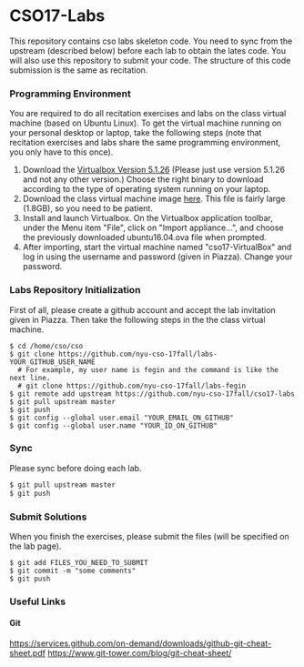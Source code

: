 # CSO17-Labs
This repository contains cso labs skeleton code. You need to sync from the upstream (described below) before each lab to obtain the lates code. You will also use this repository to submit your code. The structure of this code submission is the same as recitation.

### Programming Environment
You are required to do all recitation exercises and labs on the class virtual machine (based on Ubuntu Linux). To get the virtual machine running on your personal desktop or laptop, take the following steps (note that recitation exercises and labs share the same programming environment, you only have to this once).

1. Download the [Virtualbox Version 5.1.26](https://www.virtualbox.org/wiki/Downloads) (Please just use version 5.1.26 and not any other version.) Choose the right binary to download according to the type of operating system running on your laptop.
2. Download the class virtual machine image [here](http://news.cs.nyu.edu/~fegin/nyu-cso-17fall/ubuntu16.04.ova). This file is fairly large (1.8GB), so you need to be patient.
3. Install and launch Virtualbox. On the Virtualbox application toolbar, under the Menu item "File", click on "Import appliance...", and choose the previously downloaded ubuntu16.04.ova file when prompted.
4. After importing, start the virtual machine named "cso17-VirtualBox" and log in using the username and password (given in Piazza). Change your password.

### Labs Repository Initialization
First of all, please create a github account and accept the lab invitation given in Piazza. Then take the following steps in the the class virtual machine.

```
$ cd /home/cso/cso
$ git clone https://github.com/nyu-cso-17fall/labs-YOUR_GITHUB_USER_NAME
  # For example, my user name is fegin and the command is like the next line.
  # git clone https://github.com/nyu-cso-17fall/labs-fegin
$ git remote add upstream https://github.com/nyu-cso-17fall/cso17-labs
$ git pull upstream master
$ git push
$ git config --global user.email "YOUR_EMAIL_ON_GITHUB"
$ git config --global user.name "YOUR_ID_ON_GITHUB"
```

### Sync 
Please sync before doing each lab.
```bash
$ git pull upstream master
$ git push
```

### Submit Solutions
When you finish the exercises, please submit the files (will be specified on the lab page).
```
$ git add FILES_YOU_NEED_TO_SUBMIT
$ git commit -m "some comments"
$ git push
```

### Useful Links
#### Git
https://services.github.com/on-demand/downloads/github-git-cheat-sheet.pdf
https://www.git-tower.com/blog/git-cheat-sheet/
